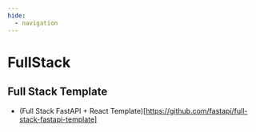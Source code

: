 ```yaml
---
hide:
  - navigation
---
```

# FullStack

## Full Stack Template
- (Full Stack FastAPI + React Template)[https://github.com/fastapi/full-stack-fastapi-template]